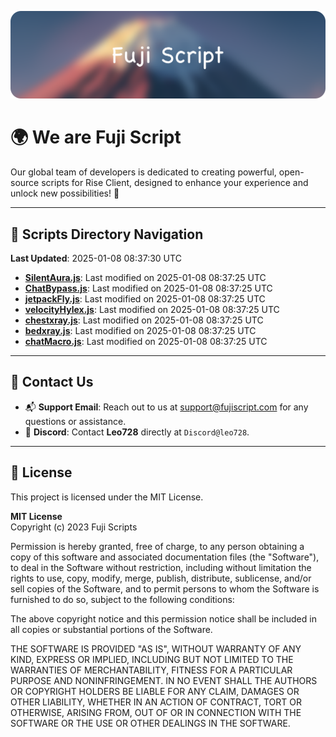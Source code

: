 ![Banner](.github/b.webp)

# 🌍 **We are Fuji Script**

Our global team of developers is dedicated to creating powerful, open-source scripts for Rise Client, designed to enhance your experience and unlock new possibilities! 🌟

---
<!-- SCRIPTS_NAVIGATION_START -->
## 📂 **Scripts Directory Navigation**

**Last Updated**: 2025-01-08 08:37:30 UTC

- **[SilentAura.js](scripts/SilentAura.js)**: Last modified on 2025-01-08 08:37:25 UTC
- **[ChatBypass.js](scripts/ChatBypass.js)**: Last modified on 2025-01-08 08:37:25 UTC
- **[jetpackFly.js](scripts/jetpackFly.js)**: Last modified on 2025-01-08 08:37:25 UTC
- **[velocityHylex.js](scripts/velocityHylex.js)**: Last modified on 2025-01-08 08:37:25 UTC
- **[chestxray.js](scripts/chestxray.js)**: Last modified on 2025-01-08 08:37:25 UTC
- **[bedxray.js](scripts/bedxray.js)**: Last modified on 2025-01-08 08:37:25 UTC
- **[chatMacro.js](scripts/chatMacro.js)**: Last modified on 2025-01-08 08:37:25 UTC

<!-- SCRIPTS_NAVIGATION_END -->

---

## 💬 **Contact Us**  
- 📬 **Support Email**: Reach out to us at [support@fujiscript.com](mailto:support@fujiscript.com) for any questions or assistance.  
- 💬 **Discord**: Contact **Leo728** directly at `Discord@leo728`.

---

## 📜 **License**

This project is licensed under the MIT License.  

**MIT License**  
Copyright (c) 2023 Fuji Scripts  

Permission is hereby granted, free of charge, to any person obtaining a copy of this software and associated documentation files (the "Software"), to deal in the Software without restriction, including without limitation the rights to use, copy, modify, merge, publish, distribute, sublicense, and/or sell copies of the Software, and to permit persons to whom the Software is furnished to do so, subject to the following conditions:  

The above copyright notice and this permission notice shall be included in all copies or substantial portions of the Software.  

THE SOFTWARE IS PROVIDED "AS IS", WITHOUT WARRANTY OF ANY KIND, EXPRESS OR IMPLIED, INCLUDING BUT NOT LIMITED TO THE WARRANTIES OF MERCHANTABILITY, FITNESS FOR A PARTICULAR PURPOSE AND NONINFRINGEMENT. IN NO EVENT SHALL THE AUTHORS OR COPYRIGHT HOLDERS BE LIABLE FOR ANY CLAIM, DAMAGES OR OTHER LIABILITY, WHETHER IN AN ACTION OF CONTRACT, TORT OR OTHERWISE, ARISING FROM, OUT OF OR IN CONNECTION WITH THE SOFTWARE OR THE USE OR OTHER DEALINGS IN THE SOFTWARE.  

